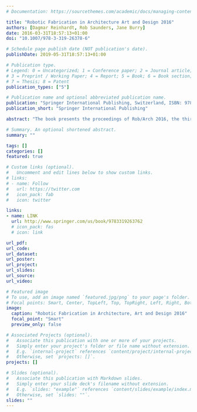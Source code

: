 ```yaml
---
# Documentation: https://sourcethemes.com/academic/docs/managing-content/

title: "Robotic Fabrication in Architecture Art and Design 2016"
authors: [Dagmar Reinhardt, Rob Saunders, Jane Burry]
date: 2016-03-31T18:57:13+01:00
doi: "10.1007/978-3-319-26378-6"

# Schedule page publish date (NOT publication's date).
publishDate: 2019-05-31T18:57:13+01:00

# Publication type.
# Legend: 0 = Uncategorized; 1 = Conference paper; 2 = Journal article;
# 3 = Preprint / Working Paper; 4 = Report; 5 = Book; 6 = Book section;
# 7 = Thesis; 8 = Patent
publication_types: ["5"]

# Publication name and optional abbreviated publication name.
publication: "Springer International Publishing, Switzerland, ISBN: 978-3-319-26376-2"
publication_short: "Springer International Publishing"

abstract: "The book presents the proceedings of Rob/Arch 2016, the third international conference on robotic fabrication in architecture, art, and design. The work contains a wide range of contemporary topics, from methodologies for incorporating dynamic material feedback into existing fabrication processes, to novel interfaces for robotic programming, to new processes for large-scale automated construction. The latent argument behind this research is that the term ‘file-to-factory’ must not be a reductive celebration of expediency but instead a perpetual challenge to increase the quality of feedback between design, matter, and making."

# Summary. An optional shortened abstract.
summary: ""

tags: []
categories: []
featured: true

# Custom links (optional).
#   Uncomment and edit lines below to show custom links.
# links:
# - name: Follow
#   url: https://twitter.com
#   icon_pack: fab
#   icon: twitter

links:
- name: LINK
  url: http://www.springer.com/us/book/9783319263762
  # icon_pack: fas
  # icon: link

url_pdf:
url_code:
url_dataset:
url_poster:
url_project:
url_slides:
url_source:
url_video:

# Featured image
# To use, add an image named `featured.jpg/png` to your page's folder. 
# Focal points: Smart, Center, TopLeft, Top, TopRight, Left, Right, BottomLeft, Bottom, BottomRight.
image:
  caption: "Robotic Fabrication in Architecture, Art and Design 2016"
  focal_point: "Smart"
  preview_only: false

# Associated Projects (optional).
#   Associate this publication with one or more of your projects.
#   Simply enter your project's folder or file name without extension.
#   E.g. `internal-project` references `content/project/internal-project/index.md`.
#   Otherwise, set `projects: []`.
projects: []

# Slides (optional).
#   Associate this publication with Markdown slides.
#   Simply enter your slide deck's filename without extension.
#   E.g. `slides: "example"` references `content/slides/example/index.md`.
#   Otherwise, set `slides: ""`.
slides: ""
---
```

